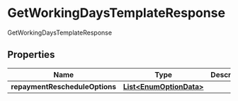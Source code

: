 

# GetWorkingDaysTemplateResponse

GetWorkingDaysTemplateResponse
## Properties

Name | Type | Description | Notes
------------ | ------------- | ------------- | -------------
**repaymentRescheduleOptions** | [**List&lt;EnumOptionData&gt;**](EnumOptionData.md) |  |  [optional]



